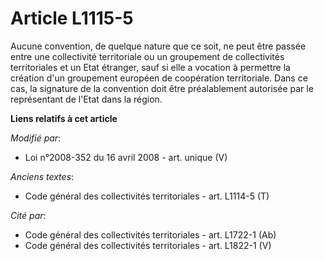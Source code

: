 # Article L1115-5

Aucune convention, de quelque nature que ce soit, ne peut être passée entre une collectivité territoriale ou un groupement de
collectivités territoriales et un Etat étranger, sauf si elle a vocation à permettre la création d'un groupement européen de
coopération territoriale. Dans ce cas, la signature de la convention doit être préalablement autorisée par le représentant de
l'Etat dans la région.

**Liens relatifs à cet article**

_Modifié par_:

  - Loi n°2008-352 du 16 avril 2008 - art. unique (V)

_Anciens textes_:

  - Code général des collectivités territoriales - art. L1114-5 (T)

_Cité par_:

  - Code général des collectivités territoriales - art. L1722-1 (Ab)
  - Code général des collectivités territoriales - art. L1822-1 (V)
